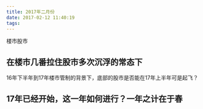 ```yaml
---
title: 2017年二月份
date: 2017-02-12 11:40:19
tags:
---
```

楼市股市
## 在楼市几番拉住股市多次沉浮的常态下
   16年下半年到17年楼市管制的背景下，底部的股市是否能在17年上半年可是起飞？
## 17年已经开始，这一年如何进行？一年之计在于春
